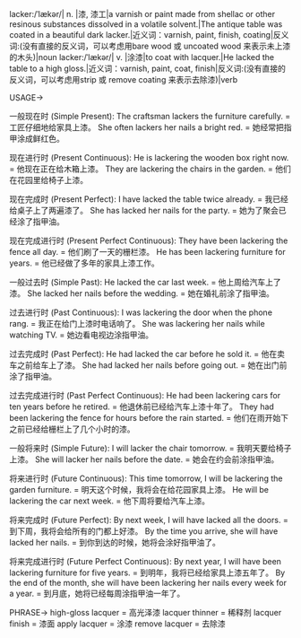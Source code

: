 lacker:/ˈlækər/| n. |漆, 漆工|a varnish or paint made from shellac or other resinous substances dissolved in a volatile solvent.|The antique table was coated in a beautiful dark lacker.|近义词：varnish, paint, finish, coating|反义词:(没有直接的反义词，可以考虑用bare wood 或 uncoated wood 来表示未上漆的木头)|noun
lacker:/ˈlækər/| v. |涂漆|to coat with lacquer.|He lacked the table to a high gloss.|近义词：varnish, paint, coat, finish|反义词:(没有直接的反义词，可以考虑用strip 或 remove coating 来表示去除漆)|verb


USAGE->

一般现在时 (Simple Present):
The craftsman lackers the furniture carefully. =  工匠仔细地给家具上漆。
She often lackers her nails a bright red. = 她经常把指甲涂成鲜红色。

现在进行时 (Present Continuous):
He is lackering the wooden box right now. = 他现在正在给木箱上漆。
They are lackering the chairs in the garden. = 他们在花园里给椅子上漆。

现在完成时 (Present Perfect):
I have lacked the table twice already. = 我已经给桌子上了两遍漆了。
She has lacked her nails for the party. = 她为了聚会已经涂了指甲油。

现在完成进行时 (Present Perfect Continuous):
They have been lackering the fence all day. = 他们刷了一天的栅栏漆。
He has been lackering furniture for years. = 他已经做了多年的家具上漆工作。

一般过去时 (Simple Past):
He lacked the car last week. = 他上周给汽车上了漆。
She lacked her nails before the wedding. = 她在婚礼前涂了指甲油。

过去进行时 (Past Continuous):
I was lackering the door when the phone rang. = 我正在给门上漆时电话响了。
She was lackering her nails while watching TV. = 她边看电视边涂指甲油。

过去完成时 (Past Perfect):
He had lacked the car before he sold it. = 他在卖车之前给车上了漆。
She had lacked her nails before going out. = 她在出门前涂了指甲油。

过去完成进行时 (Past Perfect Continuous):
He had been lackering cars for ten years before he retired. = 他退休前已经给汽车上漆十年了。
They had been lackering the fence for hours before the rain started. = 他们在雨开始下之前已经给栅栏上了几个小时的漆。

一般将来时 (Simple Future):
I will lacker the chair tomorrow. = 我明天要给椅子上漆。
She will lacker her nails before the date. = 她会在约会前涂指甲油。

将来进行时 (Future Continuous):
This time tomorrow, I will be lackering the garden furniture. = 明天这个时候，我将会在给花园家具上漆。
He will be lackering the car next week. = 他下周将要给汽车上漆。

将来完成时 (Future Perfect):
By next week, I will have lacked all the doors. = 到下周，我将会给所有的门都上好漆。
By the time you arrive, she will have lacked her nails. = 到你到达的时候，她将会涂好指甲油了。

将来完成进行时 (Future Perfect Continuous):
By next year, I will have been lackering furniture for five years. = 到明年，我将已经给家具上漆五年了。
By the end of the month, she will have been lackering her nails every week for a year. = 到月底，她将已经每周涂指甲油一年了。



PHRASE->
high-gloss lacquer = 高光泽漆
lacquer thinner =  稀释剂
lacquer finish = 漆面
apply lacquer =  涂漆
remove lacquer = 去除漆
